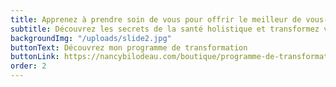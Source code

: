 ```yaml
---
title: Apprenez à prendre soin de vous pour offrir le meilleur de vous-même
subtitle: Découvrez les secrets de la santé holistique et transformez votre vie!
backgroundImg: "/uploads/slide2.jpg"
buttonText: Découvrez mon programme de transformation
buttonLink: https://nancybilodeau.com/boutique/programme-de-transformation
order: 2
---
```

